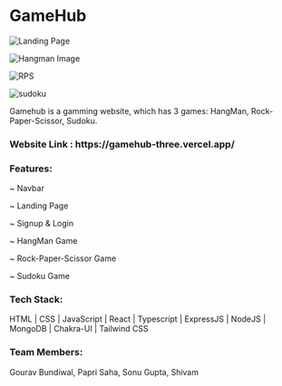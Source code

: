 <h1>GameHub</h1>

![Landing Page](https://user-images.githubusercontent.com/106386112/230789440-09a2b5c1-c63c-4ba4-9995-8d24a3bcafa1.png)

![Hangman Image](https://user-images.githubusercontent.com/106386112/230789487-32c37f55-075b-46a8-9a84-4eda45ab390e.png)

![RPS](https://user-images.githubusercontent.com/106386112/230789502-fcd1bbec-0b86-4227-9a19-f3eb2aef85ad.png)

![sudoku](https://user-images.githubusercontent.com/106386112/230789511-36c4f4be-fffb-441c-ad3e-d4aed298c3ae.png)

Gamehub is a gamming website, which has 3 games: HangMan, Rock-Paper-Scissor, Sudoku.

<h3>Website Link : https://gamehub-three.vercel.app/ </h3>

<h3>Features:</h3>

~ Navbar

~ Landing Page

~ Signup & Login

~ HangMan Game

~ Rock-Paper-Scissor Game

~ Sudoku Game

<h3>Tech Stack:</h3> 

HTML | CSS | JavaScript | React | Typescript | ExpressJS | NodeJS | MongoDB | Chakra-UI | Tailwind CSS

<h3>Team Members:</h3> 

Gourav Bundiwal, Papri Saha, Sonu Gupta, Shivam
